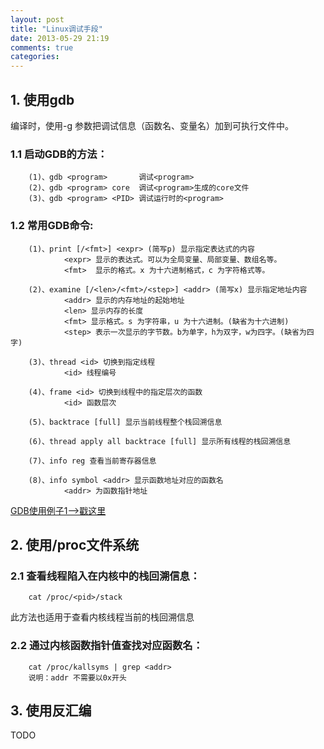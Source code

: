 ```yaml
---
layout: post
title: "Linux调试手段"
date: 2013-05-29 21:19
comments: true
categories: 
---
```

## 1. 使用gdb
编译时，使用-g 参数把调试信息（函数名、变量名）加到可执行文件中。
###  1.1 启动GDB的方法：
		(1)、gdb <program>       调试<program> 
		(2)、gdb <program> core  调试<program>生成的core文件
		(3)、gdb <program> <PID> 调试运行时的<program>
###  1.2 常用GDB命令:
		(1)、print [/<fmt>] <expr> (简写p) 显示指定表达式的内容
				<expr> 显示的表达式。可以为全局变量、局部变量、数组名等。
				<fmt>  显示的格式。x 为十六进制格式，c 为字符格式等。
				
		(2)、examine [/<len>/<fmt>/<step>] <addr> (简写x) 显示指定地址内容
				<addr> 显示的内存地址的起始地址
				<len> 显示内存的长度
				<fmt> 显示格式。s 为字符串，u 为十六进制。(缺省为十六进制)
				<step> 表示一次显示的字节数。b为单字，h为双字，w为四字。(缺省为四字)
				
		(3)、thread <id> 切换到指定线程
				<id> 线程编号
				
		(4)、frame <id> 切换到线程中的指定层次的函数
				<id> 函数层次
				
		(5)、backtrace [full] 显示当前线程整个栈回溯信息
		
		(6)、thread apply all backtrace [full] 显示所有线程的栈回溯信息
		
		(7)、info reg 查看当前寄存器信息    
		
		(8)、info symbol <addr> 显示函数地址对应的函数名
				<addr> 为函数指针地址 

[GDB使用例子1-->戳这里](https://github.com/spiritbook/helloworld/blob/master/xdebug/xsample1.c)
## 2. 使用/proc文件系统
###  2.1 查看线程陷入在内核中的栈回溯信息：
		cat /proc/<pid>/stack
此方法也适用于查看内核线程当前的栈回溯信息
###  2.2 通过内核函数指针值查找对应函数名：
		cat /proc/kallsyms | grep <addr>
		说明：addr 不需要以0x开头
## 3. 使用反汇编
TODO


